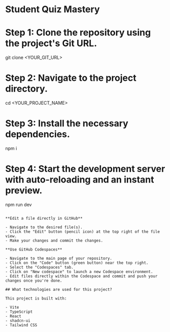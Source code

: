 # Student Quiz Mastery
 
# Step 1: Clone the repository using the project's Git URL.  
git clone <YOUR_GIT_URL>   
  
# Step 2: Navigate to the project directory. 
cd <YOUR_PROJECT_NAME>   

# Step 3: Install the necessary dependencies.
npm i 
  
# Step 4: Start the development server with auto-reloading and an instant preview.
npm run dev
``` 

**Edit a file directly in GitHub**

- Navigate to the desired file(s).
- Click the "Edit" button (pencil icon) at the top right of the file view.
- Make your changes and commit the changes.

**Use GitHub Codespaces**

- Navigate to the main page of your repository.
- Click on the "Code" button (green button) near the top right.
- Select the "Codespaces" tab.
- Click on "New codespace" to launch a new Codespace environment.
- Edit files directly within the Codespace and commit and push your changes once you're done.

## What technologies are used for this project?

This project is built with:

- Vite
- TypeScript
- React
- shadcn-ui
- Tailwind CSS


